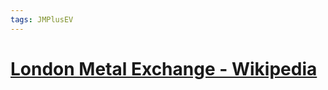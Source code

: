 ```yaml
---
tags: JMPlusEV
---
```

# [London Metal Exchange - Wikipedia](https://en.wikipedia.org/wiki/London_Metal_Exchange)
